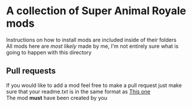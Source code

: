 # A collection of Super Animal Royale mods
Instructions on how to install mods are included inside of their folders<br>
All mods here are *most likely* made by me, I'm not entirely sure what is going to happen with this directory
## Pull requests
If you would like to add a mod feel free to make a pull request just make sure that your readme.txt is in the same format as [This one](https://github.com/dox-net/sar-mods/blob/main/custom-menu-theme/README.txt) <br>
The mod **must** have been created by you

